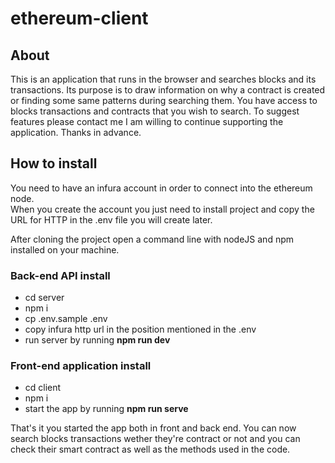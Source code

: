 # ethereum-client

## About
This is an application that runs in the browser and searches blocks and its transactions.
Its purpose is to draw information on why a contract is created or finding some same
patterns during searching them. You have access to blocks transactions and contracts that
you wish to search. To suggest features please contact me I am willing to continue supporting
the application. Thanks in advance.

## How to install

You need to have an infura account in order to connect into the ethereum node.  
When you create the account you just need to install project and copy the URL
for HTTP in the .env file you will create later.

After cloning the project open a command line with nodeJS and npm installed
on your machine.

### Back-end API install
  * cd server
  * npm i
  * cp .env.sample .env
  * copy infura http url in the position mentioned in the .env
  * run server by running **npm run dev**
  
### Front-end application install
  * cd client
  * npm i
  * start the app by running **npm run serve**
  
That's it you started the app both in front and back end. You can now search blocks
transactions wether they're contract or not and you can check their smart contract 
as well as the methods used in the code.
